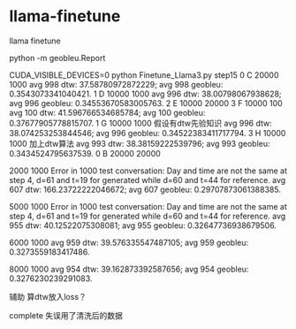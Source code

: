 # llama-finetune
llama finetune

python -m geobleu.Report

CUDA_VISIBLE_DEVICES=0 python Finetune_Llama3.py
step15
0 C
20000 1000 avg 998 dtw: 37.58780972872229; avg 998 geobleu: 0.3543073341040421.
1 D
10000 1000 avg 996 dtw: 38.00798067938628; avg 996 geobleu: 0.34553670583005763.
2 E
10000 20000
3 F
10000 100 avg 100 dtw: 41.596766534685784; avg 100 geobleu: 0.37677905778815707.
1 G
10000 1000 假设有dtw先验知识 avg 996 dtw: 38.074253253844546; avg 996 geobleu: 0.34522383411717794.
3 H
10000 1000 加上dtw算法 avg 993 dtw: 38.38159222539796; avg 993 geobleu: 0.3434524795637539.
0 B
20000 20000

2000 1000 Error in 1000 test conversation: Day and time are not the same at step 4, d=61 and t=19 for generated while d=60 and t=44 for reference. avg 607 dtw: 166.23722222046672; avg 607 geobleu: 0.29707873061388385.

5000 1000 Error in 1000 test conversation: Day and time are not the same at step 4, d=61 and t=19 for generated while d=60 and t=44 for reference. avg 955 dtw: 40.12522075308081; avg 955 geobleu: 0.32647736938679506.

6000 1000 avg 959 dtw: 39.576335547487105; avg 959 geobleu: 0.3273559183417486.

8000 1000 avg 954 dtw: 39.162873392587656; avg 954 geobleu: 0.3276230239291083.

辅助 算dtw放入loss？

complete
失误用了清洗后的数据













